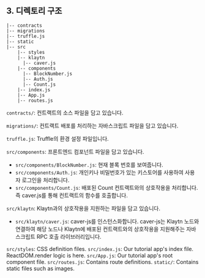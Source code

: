 ## 3. 디렉토리 구조
```
|-- contracts
|-- migrations
|-- truffle.js
|-- static  
|-- src  
    |-- styles
    |-- klaytn
      |-- caver.js
    |-- components
      |-- BlockNumber.js
      |-- Auth.js
      |-- Count.js
    |-- index.js
    |-- App.js
    |-- routes.js
```

`contracts/`: 컨트랙트의 소스 파일을 담고 있습니다.

`migrations/`: 컨트랙트 배포를 처리하는 자바스크립트 파일을 담고 있습니다.

`truffle.js`: Truffle의 환경 설정 파일입니다.


`src/components`: 프론트엔드 컴포넌트 파일을 담고 있습니다.
* `src/components/BlockNumber.js`: 현재 블록 번호를 보여줍니다.
* `src/components/Auth.js`: 개인키나 비밀번호가 있는 키스토어를 사용하여 사용자 로그인을 처리합니다.
* `src/components/Count.js`: 배포된 Count 컨트랙트와의 상호작용을 처리합니다. 즉 caver.js를 통해 컨트랙트의 함수를 호출합니다.

`src/klaytn`: Klaytn과의 상호작용을 지원하는 파일을 담고 있습니다.
* `src/klaytn/caver.js`: caver-js를 인스턴스화합니다. caver-js는 Klaytn 노드와 연결하여 해당 노드나 Klaytn에 배포된 컨트랙트와의 상호작용을 지원해주는 자바스크립트 RPC 호출 라이브러리입니다.

`src/styles`: CSS definition files. `src/index.js`: Our tutorial app's index file. ReactDOM.render logic is here. `src/App.js`: Our tutorial app's root component file. `src/routes.js`: Contains route definitions. `static/`: Contains static files such as images.
